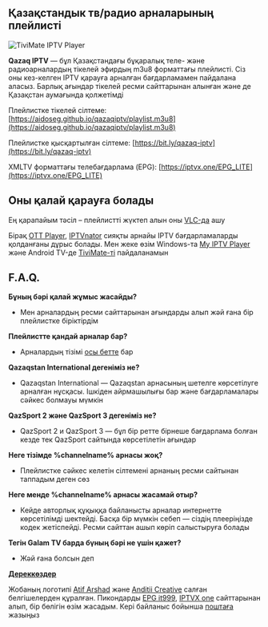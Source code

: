 ## Қазақстандык тв/радио арналарының плейлисті

![TiviMate IPTV Player](https://aidoseg.github.io/qazaqiptv/assets/img/tivimate.png)

**Qazaq IPTV** —  бұл Қазақстандағы бұқаралық теле- және радиоарналардың тікелей эфирдың m3u8 форматтағы плейлисті. Сіз оны кез-келген IPTV қарауға арналған бағдарламамен пайдалана аласыз. Барлық ағындар тікелей ресми сайттарынан алынған және де Қазақстан аумағында қолжетімді

Плейлистке тікелей сілтеме:
[https://aidoseg.github.io/qazaqiptv/playlist.m3u8](https://aidoseg.github.io/qazaqiptv/playlist.m3u8)

Плейлистке қысқартылған сілтеме:
[https://bit.ly/qazaq-iptv](https://bit.ly/qazaq-iptv)

XMLTV форматтағы телебағдарлама (EPG):
[https://iptvx.one/EPG_LITE](https://iptvx.one/EPG_LITE)



## Оны қалай қарауға болады

Ең қарапайым тәсіл – плейлистті жүктеп алын оны [VLC-да](https://www.videolan.org/vlc/) ашу

Бірақ [OTT Player](https://ottplayer.tv/soft), [IPTVnator](https://github.com/4gray/iptvnator/releases) сияқты  арнайы IPTV бағдарламаларды қолданғаны дұрыс болады. Мен жеке өзім Windows-та [My IPTV Player](https://apps.microsoft.com/store/detail/myiptv-player/9PJJ2NMBF0TR?hl=en-us&gl=US) және Android TV-де [TiviMate-ті](https://play.google.com/store/apps/details?id=ar.tvplayer.tv) пайдаланамын

## F.A.Q.

**Бұның бәрі қалай жұмыс жасайды?**
- Мен арналардың ресми сайттарынан ағындарды алып жәй ғана бір плейлистке біріктірдім

**Плейлистте қандай арналар бар?**
- Арналардың тізімі [осы бетте](./sources) бар

**Qazaqstan International дегеніміз не?**
- Qazaqstan International — Qazaqstan арнасының шетелге көрсетілуге арналған нұсқасы. Ішкіден айрмашылығы бар және бағдарламалары сәйкес болмауы мүмкін

**QazSport 2 және QazSport 3 дегеніміз не?**
- QazSport 2 и QazSport 3 — бұл бір ретте бірнеше бағдарлама болған кезде тек QazSport сайтында көрсетілетін ағындар

**Неге тізімде %channelname% арнасы жоқ?**
- Плейлистке сәйкес келетін сілтемені арнаның ресми сайтынан таппадым деген сөз

**Неге менде %channelname% арнасы жасамай отыр?**
- Кейде авторлық құқыққа байланысты арналар интернетте көрсетілімді шектейді. Басқа бір мүмкін  себеп — cіздің плееріңізде кодек жетіспейді. Ресми сайттан ашып көріп салыстыруға болады

**Тегін  Galam TV барда бүның бәрі не үшін қажет?**
- Жәй ғана болсын деп

**[Дереккөздер](./sources)**

Жобаның логотипі [Atif Arshad](https://www.flaticon.com/authors/Atif-Arshad) және [Anditii Creative](https://www.flaticon.com/authors/anditii-creative) салған белгішелерден құралған. Пикондарды [EPG it999](https://epg.it999.ru/), [IPTVX one](https://epg.iptvx.one/) сайттарынан алып, бір бөлігін өзім жасадым. Кері байланыс бойынша [поштаға](mailto:aidos.kapanov@gmail.com) жазыңыз
